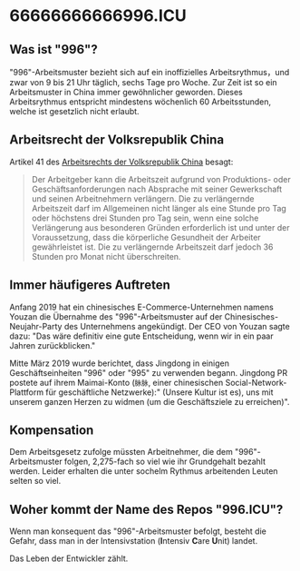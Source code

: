 66666666666996.ICU
===

## Was ist "996"?
"996"-Arbeitsmuster bezieht sich auf ein inoffizielles Arbeitsrythmus，und zwar von 9 bis 21 Uhr täglich, sechs Tage pro Woche. Zur Zeit ist so ein Arbeitsmuster in China immer gewöhnlicher geworden. Dieses Arbeitsrythmus entspricht mindestens wöchenlich 60 Arbeitsstunden, welche ist gesetzlich nicht erlaubt. 


## Arbeitsrecht der Volksrepublik China
Artikel 41 des [Arbeitsrechts der Volksrepublik China](http://www.china.org.cn/living_in_china/abc/2009-07/15/content_18140508.htm)  besagt:

> Der Arbeitgeber kann die Arbeitszeit aufgrund von Produktions- oder Geschäftsanforderungen nach Absprache mit seiner Gewerkschaft und seinen Arbeitnehmern verlängern. Die zu verlängernde Arbeitszeit darf im Allgemeinen nicht länger als eine Stunde pro Tag oder höchstens drei Stunden pro Tag sein, wenn eine solche Verlängerung aus besonderen Gründen erforderlich ist und unter der Voraussetzung, dass die körperliche Gesundheit der Arbeiter gewährleistet ist. Die zu verlängernde Arbeitszeit darf jedoch 36 Stunden pro Monat nicht überschreiten.

## Immer häufigeres Auftreten

Anfang 2019 hat ein chinesisches E-Commerce-Unternehmen namens Youzan die Übernahme des "996"-Arbeitsmuster auf der Chinesisches-Neujahr-Party des Unternehmens angekündigt. Der CEO von Youzan sagte dazu: "Das wäre definitiv eine gute Entscheidung, wenn wir in ein paar Jahren zurückblicken."

Mitte März 2019 wurde berichtet, dass Jingdong in einigen Geschäftseinheiten "996" oder "995" zu verwenden begann. Jingdong PR postete auf ihrem Maimai-Konto (`脉脉`, einer chinesischen Social-Network-Plattform für geschäftliche Netzwerke):" (Unsere Kultur ist es), uns mit unserem ganzen Herzen zu widmen (um die Geschäftsziele zu erreichen)".

## Kompensation

Dem Arbeitsgesetz zufolge müssten Arbeitnehmer, die dem "996"-Arbeitsmuster folgen, 2,275-fach so viel wie ihr Grundgehalt bezahlt werden. Leider erhalten die unter sochelm Rythmus arbeitenden Leuten selten so viel.

## Woher kommt der Name des Repos "996.ICU"?

Wenn man konsequent das "996"-Arbeitsmuster befolgt, besteht die Gefahr, dass man in der Intensivstation (**I**ntensiv **C**are **U**nit) landet.

Das Leben der Entwickler zählt.
